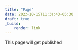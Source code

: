 ```yaml
---
title: "Page"
date: 2022-10-15T11:38:43+05:30
draft: true
_build:
    render: link
---
```


This page will get published
